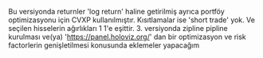 Bu versiyonda returnler 'log return' haline getirilmiş ayrıca portföy optimizasyonu için CVXP kullanılmıştır. Kısıtlamalar ise 'short trade' yok. Ve seçilen hisselerin ağırlıkları 1 1'e eşittir. 3. versiyonda zipline pipline kurulması ve(ya) 'https://panel.holoviz.org/' dan bir optimizasyon ve risk factorlerin genişletilmesi konusunda eklemeler yapacağım
